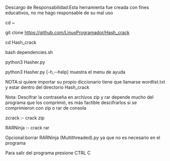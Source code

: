 
Descargo de Responsabilidad:Esta herramienta fue creada con fines educativos, no me hago responsable de su mal uso

cd ~

git clone https://github.com/LinuxProgramador/Hash_crack

cd Hash_crack

bash dependencies.sh

python3 Hasher.py

python3 Hasher.py [-h,--help]  muestra el menu de ayuda 

NOTA:si quiere importar su propio diccionario tiene que llamarse wordlist.txt y estar dentro del directorio Hash_crack

Nota: Descifrar la contraseña en archivos zip y rar depende mucho del programa que los comprimió, es más factible descifrarlos si se comprimieron con zip o rar de consola

zcrack :- crack zip

RARNinja :- crack rar

Opcional:borrar RARNinja (Multithreaded).py ya que no es necesario en el programa 

Para salir del programa presione CTRL C
